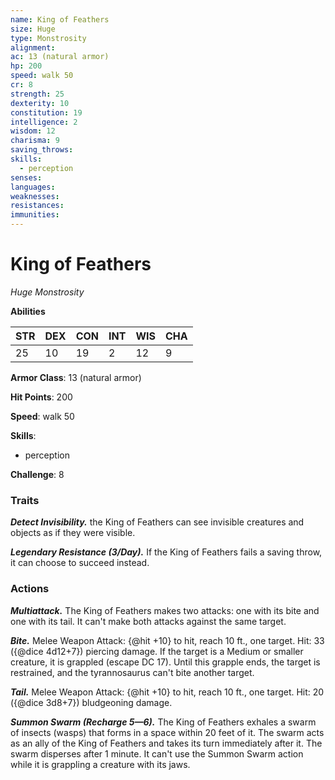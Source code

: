 ```yaml
---
name: King of Feathers
size: Huge
type: Monstrosity
alignment: 
ac: 13 (natural armor)
hp: 200
speed: walk 50
cr: 8
strength: 25
dexterity: 10
constitution: 19
intelligence: 2
wisdom: 12
charisma: 9
saving_throws:
skills:
  - perception
senses: 
languages:
weaknesses:
resistances:
immunities:
---
```


# King of Feathers

*Huge Monstrosity*

**Abilities**

| STR | DEX | CON | INT | WIS | CHA |
| --- | --- | --- | --- | --- | --- |
| 25 | 10 | 19 | 2 | 12 | 9 |

**Armor Class**: 13 (natural armor)

**Hit Points**: 200

**Speed**: walk 50

**Skills**:
  - perception

**Challenge**: 8

### Traits
***Detect Invisibility.*** the King of Feathers can see invisible creatures and objects as if they were visible.

***Legendary Resistance (3/Day).*** If the King of Feathers fails a saving throw, it can choose to succeed instead.

### Actions
***Multiattack.*** The King of Feathers makes two attacks: one with its bite and one with its tail. It can't make both attacks against the same target.

***Bite.*** Melee Weapon Attack: {@hit +10} to hit, reach 10 ft., one target. Hit: 33 ({@dice 4d12+7}) piercing damage. If the target is a Medium or smaller creature, it is grappled (escape DC 17). Until this grapple ends, the target is restrained, and the tyrannosaurus can't bite another target.

***Tail.*** Melee Weapon Attack: {@hit +10} to hit, reach 10 ft., one target. Hit: 20 ({@dice 3d8+7}) bludgeoning damage.

***Summon Swarm (Recharge 5—6).*** The King of Feathers exhales a swarm of insects (wasps) that forms in a space within 20 feet of it. The swarm acts as an ally of the King of Feathers and takes its turn immediately after it. The swarm disperses after 1 minute. It can't use the Summon Swarm action while it is grappling a creature with its jaws.

